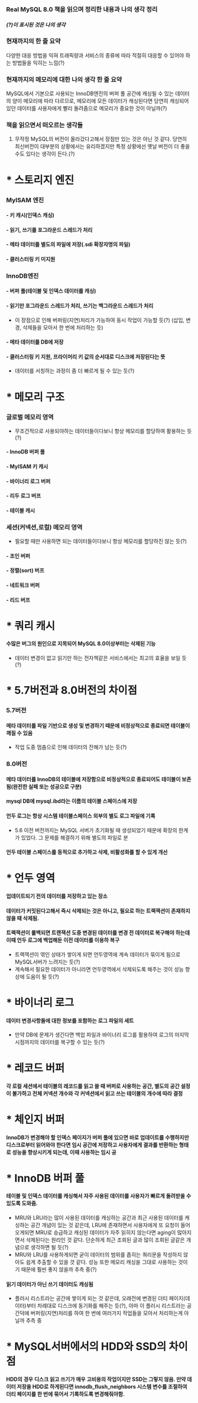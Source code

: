 ### Real MySQL 8.0 책을 읽으며 정리한 내용과 나의 생각 정리

#### *(?)이 표시된 것은 나의 생각*

### 현재까지의 한 줄 요약
다양한 대응 방법을 익혀 트래픽량과 서비스의 종류에 따라 적절히 대응할 수 있어야 하는 방법들을 익히는 느낌(?)

### 현재까지의 메모리에 대한 나의 생각 한 줄 요약
MySQL에서 기본으로 사용되는 InnoDB엔진의 버퍼 풀 공간에 캐싱될 수 있는 데이터의 양이 메모리에 따라 다르므로, 메모리에 모든 데이터가 캐싱된다면 당연히 캐싱되어있던 데이터를 사용자에게 빨리 돌려줌으로 메모리가 중요한 것이 아닐까(?)

### 책을 읽으면서 떠오르는 생각들
1. 무작정 MySQL의 버전이 올라갔다고해서 장점만 있는 것은 아닌 것 같다. 당연히 최신버전이 대부분의 상황에서는 유리하겠지만 특정 상황에선 옛날 버전이 더 좋을 수도 있다는 생각이 든다.(?)

# * 스토리지 엔진
### MyISAM 엔진
#### - 키 캐시(인덱스 캐싱)
#### - 읽기, 쓰기를 포그라운드 스레드가 처리
#### - 메타 데이터를 별도의 파일에 저장(.sdi 확장자명의 파일)
#### - 클러스터링 키 미지원

### InnoDB엔진
#### - 버퍼 풀(테이블 및 인덱스 데이터를 캐싱)
#### - 읽기만 포그라운드 스레드가 처리, 쓰기는 백그라운드 스레드가 처리
  * 이 장점으로 인해 버퍼링(지연)처리가 가능하여 동시 작업이 가능할 듯(?) (삽입, 변경, 삭제들을 모아서 한 번에 처리하는 듯) 
#### - 메타 데이터를 DB에 저장
#### - 클러스터링 키 지원, 프라이머리 키 값의 순서대로 디스크에 저장된다는 뜻
  * 데이터를 서칭하는 과정이 좀 더 빠르게 될 수 있는 듯(?)

# * 메모리 구조
### 글로벌 메모리 영역
 * 무조건적으로 사용되야하는 데이터들이다보니 항상 메모리를 할당하여 활용하는 듯(?)
#### - InnoDB 버퍼 풀
#### - MyISAM 키 캐시
#### - 바이너리 로그 버퍼
#### - 리두 로그 버프
#### - 테이블 캐시

### 세션(커넥션,로컬) 메모리 영역
 * 필요할 때만 사용하면 되는 데이터들이다보니 항상 메모리를 할당하진 않는 듯(?)
#### - 조인 버퍼
#### - 정렬(sort) 버프
#### - 네트워크 버퍼
#### - 리드 버프

# * 쿼리 캐시
#### 수많은 버그의 원인으로 지목되어 MySQL 8.0이상부터는 삭제된 기능
  * 데이터 변경이 없고 읽기만 하는 전자책같은 서비스에서는 최고의 효율을 보일 듯(?)

# * 5.7버전과 8.0버전의 차이점
### 5.7버전
#### 메타 데이터를 파일 기반으로 생성 및 변경하기 때문에 비정상적으로 종료되면 테이블이 깨질 수 있음
  * 작업 도중 멈춤으로 인해 데이터의 잔해가 남는 듯(?)

### 8.0버전
#### 메타 데이터를 InnoDB의 테이블에 저장함으로 비정상적으로 종료되어도 테이블이 보존됨(완전한 실패 또는 성공으로 구분)
#### mysql DB에 mysql.ibd라는 이름의 테이블 스페이스에 저장
#### 언두 로그는 항상 시스템 테이블스페이스 외부의 별도 로그 파일에 기록
 * 5.6 이전 버전까지는 MySQL 서버가 초기화될 때 생성되었기 때문에 확장의 한계가 있었다. 그 문제를 해결하기 위해 별도의 파일로 분
#### 언두 테이블 스페이스를 동적으로 추가하고 삭제, 비활성화를 할 수 있게 개선

# * 언두 영역
#### 업데이트되기 전의 데이터를 저장하고 있는 장소
#### 데이터가 커밋된다고해서 즉시 삭제되는 것은 아니고, 필요로 하는 트랙잭션이 존재하지 않을 때 삭제됨.
#### 트랙잭션이 롤백되면 트랜잭션 도중 변경된 데이터를 변경 전 데이터로 복구해야 하는데 이때 언두 로그에 백업해둔 이전 데이터를 이용하 복구
  * 트랙잭션이 엮인 상태가 쌓이게 되면 언두영역에 계속 데이터가 묶이게 됨으로 MySQL서버가 느려지는 듯(?)
  * 계속해서 필요한 데이터가 아니라면 언두영역에서 삭제되도록 해주는 것이 성능 향상에 도움이 될 듯(?)

# * 바이너리 로그
#### 데이터 변경사항들에 대한 정보를 포함하는 로그 파일의 세트
  * 만약 DB에 문제가 생긴다면 백업 파일과 바이너리 로그를 활용하여 로그의 마지막 시점까지의 데이터를 복구할 수 있는 듯(?)

# * 레코드 버퍼
#### 각 로컬 세션에서 테이블의 레코드를 읽고 쓸 때 버퍼로 사용하는 공간, 별도의 공간 설정이 불가하고 전체 커넥션 개수와 각 커넥션에서 읽고 쓰는 테이블의 개수에 따라 결정

# * 체인지 버퍼
#### InnoDB가 변경해야 할 인덱스 페이지가 버퍼 풀에 있으면 바로 업데이트를 수행하지만 디스크로부터 읽어와야 한다면 임시 공간에 저장하고 사용자에게 결과를 반환하는 형태로 성능을 향상시키게 되는데, 이때 사용하는 임시 공

# * InnoDB 버퍼 풀
#### 테이블 및 인덱스 데이터를 캐싱해서 자주 사용된 데이터를 사용자가 빠르게 돌려받을 수 있도록 도와줌.
  * MRU와 LRU라는 많이 사용된 데이터를 캐싱하는 공간과 최근 사용된 데이터를 캐싱하는 공간 개념이 있는 것 같은데, LRU에 존재하면서 사용자에게 또 요청이 들어오게되면 MRU로 승급하고 캐싱된 데이터가 자주 읽히지 않는다면 aging이 많아지면서 삭제된다는 원리인 것 같다. 단순하게 최근 조회된 글과 많이 조회된 글같은 개념으로 생각하면 될 듯(?)
  * MRU와 LRU를 사용하게되면 굳이 데이터의 범위를 좁히는 쿼리문을 작성하지 않아도 쉽게 추출할 수 있을 것 같다. 성능 또한 메모리 캐싱을 그대로 사용하는 것이기 때문에 훨씬 좋지 않을까 추측 중(?)
#### 읽기 데이터가 아닌 쓰기 데이터도 캐싱됨
  * 플러시 리스트라는 공간에 쌓이게 되는 것 같은데, 오래전에 변경된 더티 페이지(데이터)부터 차례대로 디스크에 동기화를 해주는 듯(?), 아마 이 플러시 리스트라는 공간덕에 버퍼링(지연)처리를 하여 한 번에 여러가지 작업들을 모아서 처리하는게 아닐까 추측 중

# * MySQL서버에서의 HDD와 SSD의 차이점
#### HDD의 경우 디스크 읽고 쓰기가 매우 고비용의 작업이지만 SSD는 그렇지 않음. 만약 데이터 저장을 HDD로 하게된다면 innodb_flush_neighbors 시스템 변수를 조절하여 더티 페이지를 한 번에 묶어서 기록하도록 변경해줘야함.

